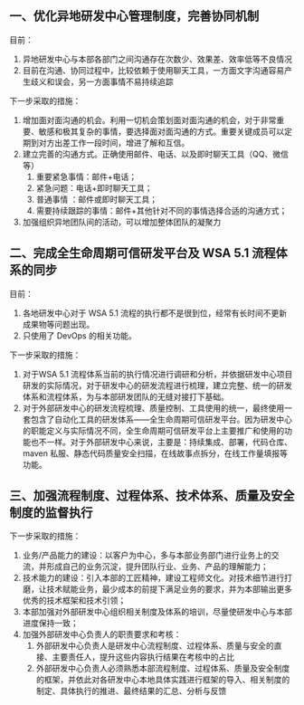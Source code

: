 ## 一、优化异地研发中心管理制度，完善协同机制

目前：

1. 异地研发中心与本部各部门之间沟通存在次数少、效果差、效率低等不良情况
2. 目前在沟通、协同过程中，比较依赖于使用聊天工具，一方面文字沟通容易产生歧义和误会，另一方面事情不易持续追踪

下一步采取的措施：

1. 增加面对面沟通的机会。利用一切机会策划面对面沟通的机会，对于非常重要、敏感和极其复杂的事情，要选择面对面沟通的方式。重要关键成员可以定期到对方出差工作一段时间，增进了解和互信。
2. 建立完善的沟通方式。正确使用邮件、电话、以及即时聊天工具（QQ、微信等）
   1. 重要紧急事情：邮件+电话；
   2. 紧急问题：电话+即时聊天工具；
   3. 普通事情 ：邮件或即时聊天工具；
   4. 需要持续跟踪的事情：邮件+其他针对不同的事情选择合适的沟通方式；
3. 加强组织异地团队间的活动，可以增加整体团队的凝聚力

## 二、完成全生命周期可信研发平台及 WSA 5.1 流程体系的同步

目前：

1. 各地研发中心对于 WSA 5.1 流程的执行都不是很到位，经常有长时间不更新成果物等问题出现。
2. 只使用了 DevOps 的相关功能。

下一步采取的措施：

1. 对于WSA 5.1 流程体系当前的执行情况进行调研和分析，并依据研发中心项目研发的实际情况，对于研发中心的研发流程进行梳理，建立完整、统一的研发体系和流程体系，为与本部研发团队的无缝对接打下基础。
2. 对于外部研发中心的研发流程梳理、质量控制、工具使用的统一，最终使用一套包含了自动化工具的研发体系——全生命周期可信研发平台。因为研发中心的职能定义与实际情况不同，全生命周期可信研发平台上主要推广和使用的功能也不一样。对于外部研发中心来说，主要是：持续集成、部署，代码仓库、maven 私服、静态代码质量安全扫描，在线故事点拆分，在线工作量填报等功能。

## 三、加强流程制度、过程体系、技术体系、质量及安全制度的监督执行

下一步采取的措施：

1.  业务/产品能力的建设：以客户为中心，多与本部业务部门进行业务上的交流，并形成自己的业务沉淀，提升团队行业、业务、产品的理解能力；
2. 技术能力的建设：引入本部的工匠精神，建设工程师文化。对技术细节进行打磨，让技术赋能业务，最少成本的前提下满足业务的要求，并为本部输出更多优秀的技术框架和技术引领；
3. 本部加强对外部研发中心组织相关制度及体系的培训，尽量使研发中心与本部进度保持一致；
4. 加强外部研发中心负责人的职责要求和考核：
   1. 外部研发中心负责人是研发中心流程制度、过程体系、质量与安全的直接、主要责任人，提升这些内容执行结果在考核中的占比
   2. 外部研发中心负责人必须熟悉本部流程制度、过程体系、质量及安全制度的框架，并依此对各研发中心本地具体实践进行框架的导入、相关制度的制定、具体执行的推进、最终结果的汇总、分析与反馈